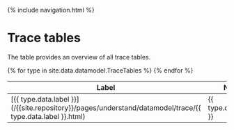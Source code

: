 {% include navigation.html %}

# Trace tables

The table provides an overview of all trace tables. 

<table>
<thead>
<tr class="header">
<th>Label</th>
<th>Name</th>
<th>Description</th>
</tr>
</thead>
<tbody>
{% for type in site.data.datamodel.TraceTables %}
<tr>
<td markdown="span">[{{ type.data.label }}](/{{site.repository}}/pages/understand/datamodel/trace/{{ type.data.label }}.html)</td>
<td markdown="span">{{ type.data.name }}</td>
<td markdown="span">{{ type.data.description }}</td>
</tr>
{% endfor %}
</tbody>
</table>